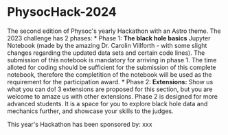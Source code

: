 # PhysocHack-2024
The second edition of Physoc's yearly Hackathon with an Astro theme.
The 2023 challenge has 2 phases:
    * Phase 1: **The black hole basics**
    Jupyter Notebook (made by the amazing Dr. Carolin Villforth - with some slight changes regarding the updated data sets and certain code lines). The submission of this notebook is mandatory for arriving in phase 1. The time alloted for coding should be sufficient for the submission of this complete notebook, therefore the completition of the notebook will be used as the requirement for the participation award.
    * Phase 2: **Extensions:** Show us what you can do!
    3 extensions are proposed for this section, but you are welcome to amaze us with other extensions.
    Phase 2 is designed for more advanced students. It is a space for you to explore black hole data and mechanics further, and showcase your skills to the judges.

This year's Hackathon has been sponsored by: xxx
